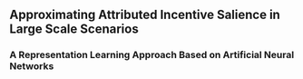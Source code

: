 ## Approximating Attributed Incentive Salience in Large Scale Scenarios
### A Representation Learning Approach Based on Artificial Neural Networks
